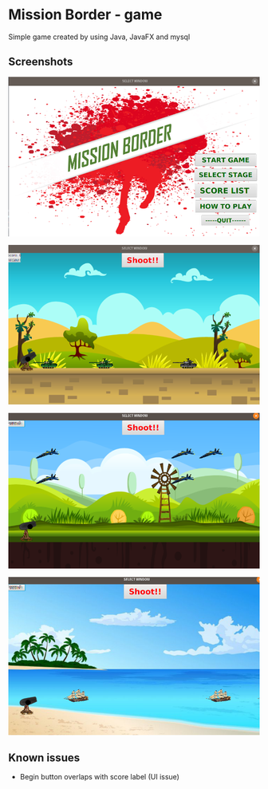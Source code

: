 # Mission Border - game
Simple game created by using Java, JavaFX and mysql

## Screenshots

![Menu](/screenshots/menu.png)

![Stage1](/screenshots/stage1.png)

![Stage2](/screenshots/stage2.png)

![Stage3](/screenshots/stage3.png)


## Known issues

* Begin button overlaps with score label (UI issue)
